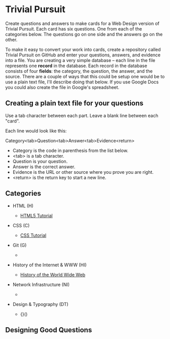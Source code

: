 # Trivial Pursuit

Create questions and answers to make cards for a Web Design version of Trivial Pursuit.
Each card has six questions. One from each of the categories below. The questions go on one side
and the answers go on the other.

To make it easy to convert your work into cards, create a repository called Trivial Pursuit on
GitHub and enter your questions, answers, and evidence into a file. You are creating a very simple database – each line in the file represents one **record** in the database. Each record in the database consists of four **fields**: the category, the question, the answer, and the source. There are a couple of ways that this could be setup one would be to use a plain text file, I'll describe doing that below. If you use Google Docs you could also create the file in Google's spreadsheet.

## Creating a plain text file for your questions

Use a tab character between each part. Leave a blank line between each "card".

Each line would look like this:

Category\<tab>Question\<tab>Answer\<tab>Evidence\<return>

* Category is the code in parenthesis from the list below.
* \<tab> is a tab character.
* Question is your question.
* Answer is the correct answer.
* Evidence is the URL or other source where you prove you are right.
* \<return> is the return key to start a new line.


## Categories

* HTML (H)
  * [HTML5 Tutorial](http://www.w3schools.com/html)

* CSS (C)
  * [CSS Tutorial](http://www.w3schools.com/css)  

* Git (G)
  * []()

* History of the Internet & WWW (HI)
  * [History of the World Wide Web](http://en.wikipedia.org/wiki/History_of_the_World_Wide_Web)

* Network Infrastructure (NI)
  * []()

* Design & Typography (DT)
  * {}()

  
## Designing Good Questions
